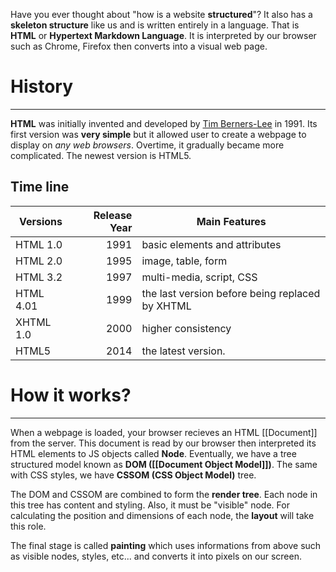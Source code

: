 Have you ever thought about "how is a website **structured**"? It also has a **skeleton structure** like us and is written entirely in a language. That is **HTML** or **Hypertext Markdown Language**. It is interpreted by our browser such as Chrome, Firefox then converts into a visual web page. 


# History
---
**HTML** was initially invented and developed by [Tim Berners-Lee](https://en.wikipedia.org/wiki/Tim_Berners-Lee) in 1991. Its first version was __very simple__ but it allowed user to create a webpage to display on _any web browsers_. Overtime, it gradually became more complicated. The newest version is HTML5.

## Time line

| **Versions** | **Release Year** | **Main Features**                               |
| ------------ | ---------------: | ----------------------------------------------- |
| HTML 1.0     |             1991 | basic elements and attributes                   |
| HTML 2.0     |             1995 | image, table, form                              |
| HTML 3.2     |             1997 | multi-media, script, CSS                        |
| HTML 4.01    |             1999 | the last version before being replaced by XHTML |
| XHTML 1.0    |             2000 | higher consistency                              |
| HTML5        |             2014 | the latest version.                             |

# How it works?
---
When a webpage is loaded, your browser recieves an HTML [[Document]] from the server. This document is read by our browser then interpreted its HTML elements to JS objects called **Node**. Eventually, we have a tree structured model known as **DOM ([[Document Object Model]])**. The same with CSS styles, we have **CSSOM (CSS Object Model)** tree. 

The DOM and CSSOM are combined to form the **render tree**. Each node in this tree has content and styling. Also, it must be "visible" node. For calculating the position and dimensions of each node, the **layout** will take this role. 

The final stage is called **painting** which uses informations from above such as visible nodes, styles, etc... and converts it into pixels on our screen.

